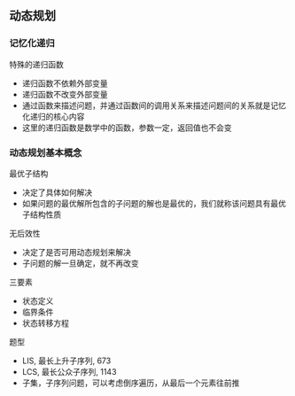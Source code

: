 ## 动态规划

### 记忆化递归
特殊的递归函数
* 递归函数不依赖外部变量
* 递归函数不改变外部变量
* 通过函数来描述问题，并通过函数间的调用关系来描述问题间的关系就是记忆化递归的核心内容
* 这里的递归函数是数学中的函数，参数一定，返回值也不会变

### 动态规划基本概念
最优子结构
* 决定了具体如何解决
* 如果问题的最优解所包含的子问题的解也是最优的，我们就称该问题具有最优子结构性质

无后效性
* 决定了是否可用动态规划来解决
* 子问题的解一旦确定，就不再改变

三要素
* 状态定义
* 临界条件
* 状态转移方程


题型
* LIS, 最长上升子序列, 673
* LCS, 最长公众子序列, 1143
* 子集，子序列问题，可以考虑倒序遍历，从最后一个元素往前推
